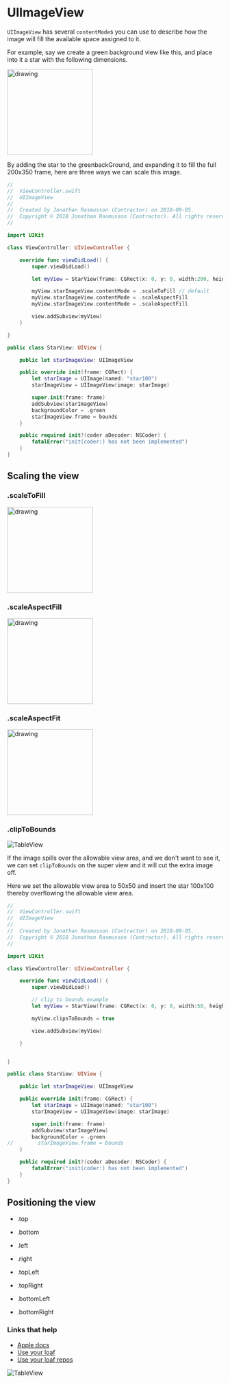# UIImageView

`UIImageView` has several `contentMode`s you can use to describe how the image will fill the available space assigned to it.

For example, say we create a green background view like this, and place into it a star with the following dimensions.

<img src="https://github.com/jrasmusson/ios-starter-kit/blob/master/basics/UIImageView/images/dimensions.png" alt="drawing" width="200"/>

By adding the star to the greenbackGround, and expanding it to fill the full 200x350 frame, here are three ways we can scale this image.

```swift
//
//  ViewController.swift
//  UIImageView
//
//  Created by Jonathan Rasmusson (Contractor) on 2018-09-05.
//  Copyright © 2018 Jonathan Rasmusson (Contractor). All rights reserved.
//

import UIKit

class ViewController: UIViewController {

    override func viewDidLoad() {
        super.viewDidLoad()

        let myView = StarView(frame: CGRect(x: 0, y: 0, width:200, height:350))

        myView.starImageView.contentMode = .scaleToFill // default
        myView.starImageView.contentMode = .scaleAspectFill
        myView.starImageView.contentMode = .scaleAspectFill

        view.addSubview(myView)
    }

}

public class StarView: UIView {

    public let starImageView: UIImageView

    public override init(frame: CGRect) {
        let starImage = UIImage(named: "star100")
        starImageView = UIImageView(image: starImage)

        super.init(frame: frame)
        addSubview(starImageView)
        backgroundColor = .green
        starImageView.frame = bounds
    }

    public required init?(coder aDecoder: NSCoder) {
        fatalError("init(coder:) has not been implemented")
    }
}
```

## Scaling the view

### .scaleToFill

<img src="https://github.com/jrasmusson/ios-starter-kit/blob/master/basics/UIImageView/images/scaleToFill.png" alt="drawing" width="200"/>


### .scaleAspectFill

<img src="https://github.com/jrasmusson/ios-starter-kit/blob/master/basics/UIImageView/images/scaleAspectFill.png" alt="drawing" width="200"/>

### .scaleAspectFit

<img src="https://github.com/jrasmusson/ios-starter-kit/blob/master/basics/UIImageView/images/scaleAspectFilt.png" alt="drawing" width="200"/>


### .clipToBounds

![TableView](https://github.com/jrasmusson/ios-starter-kit/blob/master/basics/UIImageView/images/clipToBounds.png)

If the image spills over the allowable view area, and we don't want to see it, we can set `clipToBounds` on the super view and it will cut the extra image off.

Here we set the allowable view area to 50x50 and insert the star 100x100 thereby overflowing the allowable view area.

```swift
//
//  ViewController.swift
//  UIImageView
//
//  Created by Jonathan Rasmusson (Contractor) on 2018-09-05.
//  Copyright © 2018 Jonathan Rasmusson (Contractor). All rights reserved.
//

import UIKit

class ViewController: UIViewController {

    override func viewDidLoad() {
        super.viewDidLoad()

        // clip to bounds example
        let myView = StarView(frame: CGRect(x: 0, y: 0, width:50, height:50))

        myView.clipsToBounds = true

        view.addSubview(myView)

    }


}

public class StarView: UIView {

    public let starImageView: UIImageView

    public override init(frame: CGRect) {
        let starImage = UIImage(named: "star100")
        starImageView = UIImageView(image: starImage)

        super.init(frame: frame)
        addSubview(starImageView)
        backgroundColor = .green
//        starImageView.frame = bounds
    }

    public required init?(coder aDecoder: NSCoder) {
        fatalError("init(coder:) has not been implemented")
    }
}
```

## Positioning the view

- .top
- .bottom
- .left
- .right


- .topLeft
- .topRight
- .bottomLeft
- .bottomRight


### Links that help

* [Apple docs](https://developer.apple.com/documentation/uikit/uiimageview)
* [Use your loaf](https://useyourloaf.com/blog/stretching-redrawing-and-positioning-with-contentmode/)
* [Use your loaf repos](https://github.com/kharrison/CodeExamples)


![TableView](https://github.com/jrasmusson/ios-starter-kit/blob/master/basics/UIImageView/images/dimensions.png)

